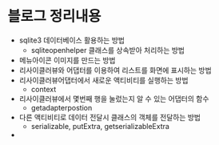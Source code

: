 # 블로그 정리내용
- sqlite3 데이터베이스 활용하는 방법
  - sqliteopenhelper 클래스를 상속받아 처리하는 방법
- 메뉴아이콘 이미지를 만드는 방법
- 리사이클러뷰와 어댑터를 이용하여 리스트를 화면에 표시하는 방법
- 리사이클러뷰어댑터에서 새로운 액티비티를 실행하는 방법
  - context
- 리사이클러뷰에서 몇번째 행을 눌렀는지 알 수 있는 어댑터의 함수
  - getadapterpostion
- 다른 액티비티로 데이터 전달시 클래스의 객체를 전달하는 방법
  - serializable, putExtra, getserializableExtra
- 